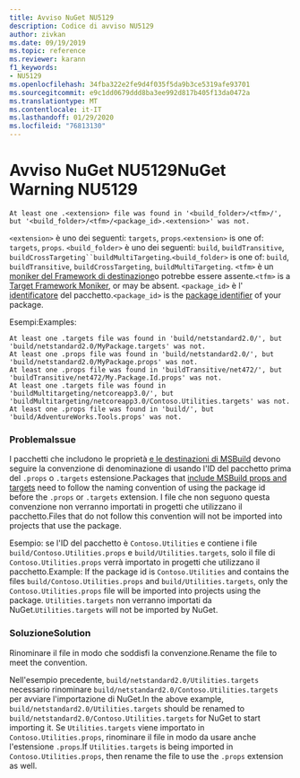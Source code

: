 ```yaml
---
title: Avviso NuGet NU5129
description: Codice di avviso NU5129
author: zivkan
ms.date: 09/19/2019
ms.topic: reference
ms.reviewer: karann
f1_keywords:
- NU5129
ms.openlocfilehash: 34fba322e2fe9d4f035f5da9b3ce5319afe93701
ms.sourcegitcommit: e9c1dd0679ddd8ba3ee992d817b405f13da0472a
ms.translationtype: MT
ms.contentlocale: it-IT
ms.lasthandoff: 01/29/2020
ms.locfileid: "76813130"
---
```

# <a name="nuget-warning-nu5129"></a><span data-ttu-id="d801d-103">Avviso NuGet NU5129</span><span class="sxs-lookup"><span data-stu-id="d801d-103">NuGet Warning NU5129</span></span>

```
At least one .<extension> file was found in '<build_folder>/<tfm>/', but '<build_folder>/<tfm>/<package_id>.<extension>' was not.
```

<span data-ttu-id="d801d-104">`<extension>` è uno dei seguenti: `targets`, `props`.</span><span class="sxs-lookup"><span data-stu-id="d801d-104">`<extension>` is one of: `targets`, `props`.</span></span>
<span data-ttu-id="d801d-105">`<build_folder>` è uno dei seguenti: `build`, `buildTransitive`, `buildCrossTargeting``buildMultiTargeting`.</span><span class="sxs-lookup"><span data-stu-id="d801d-105">`<build_folder>` is one of: `build`, `buildTransitive`, `buildCrossTargeting`, `buildMultiTargeting`.</span></span>
<span data-ttu-id="d801d-106">`<tfm>` è un [moniker del Framework di destinazione](../target-frameworks.md)o potrebbe essere assente.</span><span class="sxs-lookup"><span data-stu-id="d801d-106">`<tfm>` is a [Target Framework Moniker](../target-frameworks.md), or may be absent.</span></span>
<span data-ttu-id="d801d-107">`<package_id>` è l' [identificatore](../nuspec.md#id) del pacchetto.</span><span class="sxs-lookup"><span data-stu-id="d801d-107">`<package_id>` is the [package identifier](../nuspec.md#id) of your package.</span></span>

<span data-ttu-id="d801d-108">Esempi:</span><span class="sxs-lookup"><span data-stu-id="d801d-108">Examples:</span></span>

```
At least one .targets file was found in 'build/netstandard2.0/', but 'build/netstandard2.0/MyPackage.targets' was not.
At least one .props file was found in 'build/netstandard2.0/', but 'build/netstandard2.0/MyPackage.props' was not.
At least one .props file was found in 'buildTransitive/net472/', but 'buildTransitive/net472/My.Package.Id.props' was not.
At least one .targets file was found in 'buildMultitargeting/netcoreapp3.0/', but 'buildMultitargeting/netcoreapp3.0/Contoso.Utilities.targets' was not.
At least one .props file was found in 'build/', but 'build/AdventureWorks.Tools.props' was not.
```

### <a name="issue"></a><span data-ttu-id="d801d-109">Problema</span><span class="sxs-lookup"><span data-stu-id="d801d-109">Issue</span></span>

<span data-ttu-id="d801d-110">I pacchetti che includono le proprietà [e le destinazioni di MSBuild](../../create-packages/creating-a-package.md#include-msbuild-props-and-targets-in-a-package) devono seguire la convenzione di denominazione di usando l'ID del pacchetto prima del `.props` o `.targets` estensione.</span><span class="sxs-lookup"><span data-stu-id="d801d-110">Packages that [include MSBuild props and targets](../../create-packages/creating-a-package.md#include-msbuild-props-and-targets-in-a-package) need to follow the naming convention of using the package id before the `.props` or `.targets` extension.</span></span> <span data-ttu-id="d801d-111">I file che non seguono questa convenzione non verranno importati in progetti che utilizzano il pacchetto.</span><span class="sxs-lookup"><span data-stu-id="d801d-111">Files that do not follow this convention will not be imported into projects that use the package.</span></span>

<span data-ttu-id="d801d-112">Esempio: se l'ID del pacchetto è `Contoso.Utilities` e contiene i file `build/Contoso.Utilities.props` e `build/Utilities.targets`, solo il file di `Contoso.Utilities.props` verrà importato in progetti che utilizzano il pacchetto.</span><span class="sxs-lookup"><span data-stu-id="d801d-112">Example: If the package id is `Contoso.Utilities` and contains the files `build/Contoso.Utilities.props` and `build/Utilities.targets`, only the `Contoso.Utilities.props` file will be imported into projects using the package.</span></span> <span data-ttu-id="d801d-113">`Utilities.targets` non verranno importati da NuGet.</span><span class="sxs-lookup"><span data-stu-id="d801d-113">`Utilities.targets` will not be imported by NuGet.</span></span>

### <a name="solution"></a><span data-ttu-id="d801d-114">Soluzione</span><span class="sxs-lookup"><span data-stu-id="d801d-114">Solution</span></span>

<span data-ttu-id="d801d-115">Rinominare il file in modo che soddisfi la convenzione.</span><span class="sxs-lookup"><span data-stu-id="d801d-115">Rename the file to meet the convention.</span></span>

<span data-ttu-id="d801d-116">Nell'esempio precedente, `build/netstandard2.0/Utilities.targets` necessario rinominare `build/netstandard2.0/Contoso.Utilities.targets` per avviare l'importazione di NuGet.</span><span class="sxs-lookup"><span data-stu-id="d801d-116">In the above example, `build/netstandard2.0/Utilities.targets` should be renamed to `build/netstandard2.0/Contoso.Utilities.targets` for NuGet to start importing it.</span></span> <span data-ttu-id="d801d-117">Se `Utilities.targets` viene importato in `Contoso.Utilities.props`, rinominare il file in modo da usare anche l'estensione `.props`.</span><span class="sxs-lookup"><span data-stu-id="d801d-117">If `Utilities.targets` is being imported in `Contoso.Utilities.props`, then rename the file to use the `.props` extension as well.</span></span>
